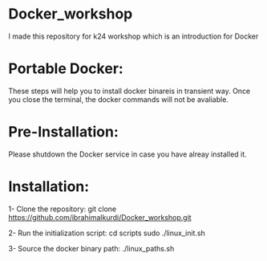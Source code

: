 # Docker_workshop
I made this repository for k24 workshop which is an introduction for Docker

# Portable Docker:
These steps will help you to install docker binareis in transient way. 
Once you close the terminal, the docker commands will not be avaliable.

# Pre-Installation:
Please shutdown the Docker service in case you have alreay installed it. 

# Installation:
1- Clone the repository:
git clone https://github.com/ibrahimalkurdi/Docker_workshop.git

2- Run the initialization script:
cd scripts
sudo ./linux_init.sh

3- Source the docker binary path:
./linux_paths.sh
